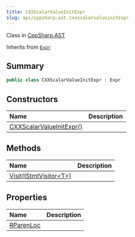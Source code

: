 ```yaml
---
title: CXXScalarValueInitExpr
slug: api/cppsharp.ast.cxxscalarvalueinitexpr
---
```

Class in [CppSharp.AST](/api/cppsharp/ast)

Inherits from [`Expr`](/api/cppsharp/ast/expr)

## Summary



```csharp
public class CXXScalarValueInitExpr : Expr
```

## Constructors

|Name|Description|
|:---|:---|
|[CXXScalarValueInitExpr\(\)](/api/cppsharp/ast/cxxscalarvalueinitexpr//ctor)||

## Methods

|Name|Description|
|:---|:---|
|[Visit\(IStmtVisitor\<T\>\)](/api/cppsharp/ast/cxxscalarvalueinitexpr/visit)||

## Properties

|Name|Description|
|:---|:---|
|[RParenLoc](/api/cppsharp/ast/cxxscalarvalueinitexpr/rparenloc)||

